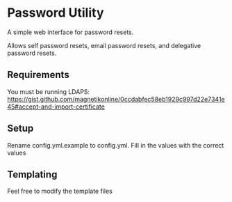 Password Utility
===
A simple web interface for password resets.

Allows self password resets, email password resets, and delegative password resets.

Requirements
---

You must be running LDAPS:
https://gist.github.com/magnetikonline/0ccdabfec58eb1929c997d22e7341e45#accept-and-import-certificate


Setup
---
Rename config.yml.example to config.yml. Fill in the values with the correct values

Templating
---
Feel free to modify the template files